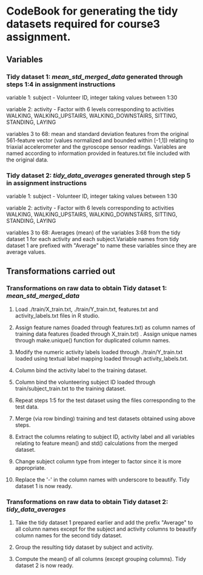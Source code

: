 # CodeBook for generating the tidy datasets required for course3 assignment.

## Variables

### Tidy dataset 1: <i>mean_std_merged_data</i> generated through steps 1:4 in assignment instructions

variable 1: subject - Volunteer ID, integer taking values between 1:30

variable 2: activity - Factor with 6 levels corresponding to activities WALKING, WALKING_UPSTAIRS, WALKING_DOWNSTAIRS, SITTING, STANDING,  LAYING

variables 3 to 68: mean and standard deviation features from the original 561-feature vector (values normalized and bounded within [-1,1]) relating to triaxial accelerometer and the gyroscope sensor readings. Variables are named according to information provided in features.txt file included with the original data.

### Tidy dataset 2: <i>tidy_data_averages</i> generated through step 5 in assignment instructions

variable 1: subject - Volunteer ID, integer taking values between 1:30

variable 2: activity - Factor with 6 levels corresponding to activities WALKING, WALKING_UPSTAIRS, WALKING_DOWNSTAIRS, SITTING, STANDING,  LAYING

variables 3 to 68: Averages (mean) of the variables 3:68 from the tidy dataset 1 for each activity and each subject.Variable names from tidy dataset 1 are prefixed with "Average" to name these variables since they are average values.

## Transformations carried out 

### Transformations on raw data to obtain Tidy dataset 1: <i>mean_std_merged_data</i> 

1. Load ./train/X_train.txt, ./train/Y_train.txt, features.txt and activity_labels.txt files in R studio.

2. Assign feature names (loaded through features.txt) as column names of training data features (loaded through X_train.txt) . Assign unique names through make.unique() function for duplicated column names.

3. Modify the numeric activity labels loaded through ./train/Y_train.txt loaded using textual label mapping loaded through activity_labels.txt.
 
4. Column bind the activity label to the training dataset.

5. Column bind the volunteering subject ID loaded through train/subject_train.txt to the training dataset.

6. Repeat steps 1:5 for the test dataset using the files corresponding to the test data.

7. Merge (via row binding) training and test datasets obtained using above steps.

8. Extract the columns relating to subject ID, activity label and all variables relating to feature mean() and std() calculations from the merged dataset.

9. Change subject column type from integer to factor since it is more appropriate.

10. Replace the '-' in the column names with underscore to beautify. Tidy dataset 1 is now ready.

### Transformations on raw data to obtain Tidy dataset 2: <i>tidy_data_averages</i> 

1. Take the tidy dataset 1 prepared earlier and add the prefix "Average" to all column names except for the subject and activity columns to beautify column names for the second tidy dataset.

2. Group the resulting tidy dataset by subject and activity.

3. Compute the mean() of all columns (except grouping columns). Tidy dataset 2 is now ready.
